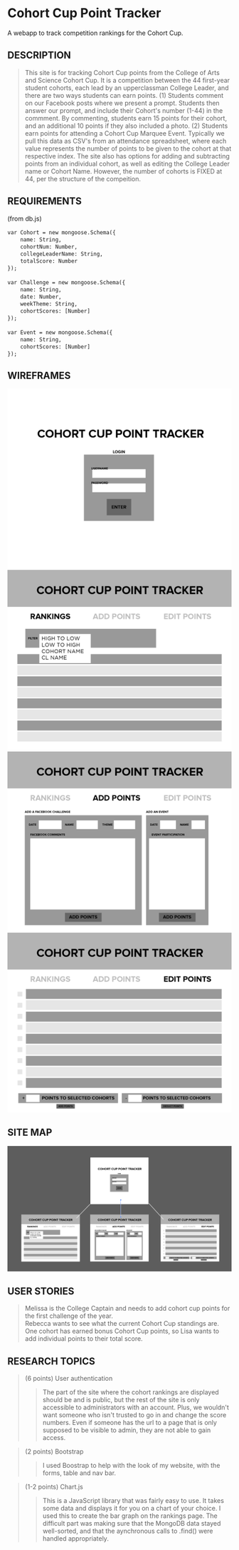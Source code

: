 # Cohort Cup Point Tracker
A webapp to track competition rankings for the Cohort Cup.

## DESCRIPTION  
>This site is for tracking Cohort Cup points from the College of Arts and Science Cohort Cup. It is a competition between the 44 first-year student cohorts, each lead by an upperclassman College Leader, and there are two ways students can earn points. (1) Students comment on our Facebook posts where we present a prompt. Students then answer our prompt, and include their Cohort's number (1-44) in the commment. By commenting, students earn 15 points for their cohort, and an additional 10 points if they also included a photo. (2) Students earn points for attending a Cohort Cup Marquee Event. Typically we pull this data as CSV's from an attendance spreadsheet, where each value represents the number of points to be given to the cohort at that respective index. The site also has options for adding and subtracting points from an individual cohort, as well as editing the College Leader name or Cohort Name. However, the number of cohorts is FIXED at 44, per the structure of the compeition. 
  
## REQUIREMENTS 
(from db.js)
```
var Cohort = new mongoose.Schema({  
	name: String,  
	cohortNum: Number,
	collegeLeaderName: String,
	totalScore: Number
});  

var Challenge = new mongoose.Schema({  
	name: String,
	date: Number,
	weekTheme: String,
	cohortScores: [Number]
});  

var Event = new mongoose.Schema({  
	name: String,
	cohortScores: [Number]
});  
```
  
## WIREFRAMES
![Alt text](/documentation/wireframe-01.png?raw=true "Test")  
![Alt text](/documentation/wireframe-03.png?raw=true "Test")  
![Alt text](/documentation/wireframe-02.png?raw=true "Test")  
![Alt text](/documentation/wireframe-04.png?raw=true "Test")  
  
## SITE MAP 
![Alt text](/documentation/sitemap.png?raw=true "Test")  
  
## USER STORIES
>Melissa is the College Captain and needs to add cohort cup points for the first challenge of the year.  
>Rebecca wants to see what the current Cohort Cup standings are.  
>One cohort has earned bonus Cohort Cup points, so Lisa wants to add individual points to their total score.  
  
## RESEARCH TOPICS  
>(6 points) User authentication  
>>The part of the site where the cohort rankings are displayed should be and is public, but the rest of the site is only accessible to administrators with an account. Plus, we wouldn't want someone who isn't trusted to go in and change the score numbers. Even if someone has the url to a page that is only supposed to be visible to admin, they are not able to gain access.
  
>(2 points) Bootstrap  
>> I used Boostrap to help with the look of my website, with the forms, table and nav bar.

>(1-2 points) Chart.js
>> This is a JavaScript library that was fairly easy to use. It takes some data and displays it for you on a chart of your choice. I used this to create the bar graph on the rankings page. The difficult part was making sure that the MongoDB data stayed well-sorted, and that the aynchronous calls to .find() were handled appropriately.
